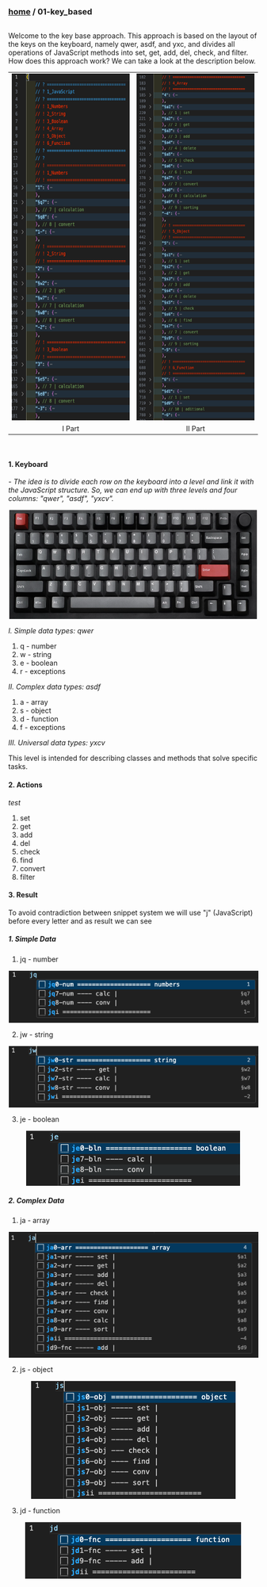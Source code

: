 ##

### [home](../README.md) / 01-key_based

##

Welcome to the key base approach. This approach is based on the layout of the keys on the keyboard, namely qwer, asdf, and yxc, and divides all operations of JavaScript methods into set, get, add, del, check, and filter. How does this approach work? We can take a look at the description below.

<table align="center">
  <tr>
    <td align="center"><img src="../00-config/02-assets/01-key_based/preview-1.png" height="700px" width="300px"></td>
    <td align="center"><img src="../00-config/02-assets/01-key_based/preview-2.png" height="700px" width="300px"></td>
  </tr>
  <tr>
    <td align="center">I Part</td>
    <td align="center">II Part</td>
  </tr>
</table>

<br>

#### 1. Keyboard

_<em> - The idea is to divide each row on the keyboard into a level and link it with the JavaScript structure. So, we can end up with three levels and four columns: "qwer", "asdf", "yxcv". </em>_

<p align="center">
  <img src="../00-config/02-assets/01-key_based/keyboard.png" alt="Keyboard" style="border: 1px solid white; display: block; margin: 0 auto;" height="220" width="500">
</p>

_<em> I. Simple data types: qwer </em>_

1. q - number
2. w - string
3. e - boolean
4. r - exceptions

_<em> II. Complex data types: asdf </em>_

1. a - array
2. s - object
3. d - function
4. f - exceptions

_<em> III. Universal data types: yxcv </em>_

This level is intended for describing classes and methods that solve specific tasks.

#### 2. Actions

_<em> test </em>_

1. set
2. get
3. add
4. del
5. check
6. find
7. convert
8. filter

#### 3. Result

To avoid contradiction between snippet system we will use "j" (JavaScript) before every letter and as result we can see

##### 1. Simple Data

1. jq - number

<p align="center">
  <img src="../00-config/02-assets/01-key_based/number.png" alt="Keyboard" style="border: 1px solid white; display: block; margin: 0 auto;">
</p>

2. jw - string

<p align="center">
  <img src="../00-config/02-assets/01-key_based/string.png" alt="Keyboard" style="border: 1px solid white; display: block; margin: 0 auto;">
</p>

3. je - boolean

<p align="center">
  <img src="../00-config/02-assets/01-key_based/boolean.png" alt="Keyboard" style="border: 1px solid white; display: block; margin: 0 auto;">
</p>

##### 2. Complex Data

1. ja - array

<p align="center">
  <img src="../00-config/02-assets/01-key_based/array.png" alt="Keyboard" style="border: 1px solid white; display: block; margin: 0 auto;">
</p>

2. js - object

<p align="center">
  <img src="../00-config/02-assets/01-key_based/object.png" alt="Keyboard" style="border: 1px solid white; display: block; margin: 0 auto;">
</p>

3. jd - function

<p align="center">
  <img src="../00-config/02-assets/01-key_based/function.png" alt="Keyboard" style="border: 1px solid white; display: block; margin: 0 auto;">
</p>
